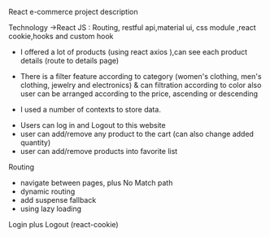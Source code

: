 <!--  👋👀 Hi, I’m Afrah Abualrob -->


React e-commerce project description

Technology ->React JS : Routing, restful api,material ui, css module ,react cookie,hooks and custom hook

* I offered a lot of products (using react axios ),can see each product details (route to details page)

* There is a filter feature according to category (women's clothing, men's clothing, jewelry and electronics) & can filtration according to color
also user can be arranged according to the price, ascending or descending 

* I used a number of contexts to store data.

- Users can log in and Logout to this website
- user can add/remove any product to the cart (can also change added quantity) 
- user can add/remove products into favorite list

Routing 
- navigate between pages, plus No Match path
- dynamic routing
-  add suspense fallback
- using lazy loading 


Login plus Logout (react-cookie)


